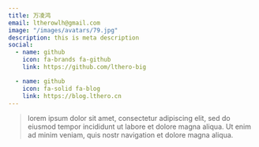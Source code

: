 ```yaml
---
title: 万凌鸿
email: ltherowlh@gmail.com
image: "/images/avatars/79.jpg"
description: this is meta description
social:
  - name: github
    icon: fa-brands fa-github
    link: https://github.com/lthero-big

  - name: github
    icon: fa-solid fa-blog
    link: https://blog.lthero.cn
---
```




> lorem ipsum dolor sit amet, consectetur adipiscing elit, sed do eiusmod tempor incididunt ut labore et dolore magna aliqua. Ut enim ad minim veniam, quis nostr navigation et dolore magna aliqua.





